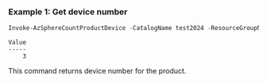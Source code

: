 ### Example 1: Get device number
```powershell
Invoke-AzSphereCountProductDevice -CatalogName test2024 -ResourceGroupName joyer-test -ProductName product2024
```

```output
Value
-----
    3
```

This command returns device number for the product.

